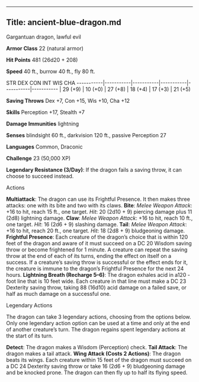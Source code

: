 -------------------------
Title: ancient-blue-dragon.md
-------------------------


Gargantuan dragon, lawful evil

**Armor Class** 22 (natural armor)

**Hit Points** 481 (26d20 + 208)

**Speed** 40 ft., burrow 40 ft., fly 80 ft.

  STR         DEX         CON         INT         WIS         CHA
  -----------|-----------|-----------|-----------|-----------|-----------
  | 29 (+9)   | 10 (+0)   | 27 (+8)   | 18 (+4)   | 17 (+3)   | 21 (+5)

**Saving Throws** Dex +7, Con +15, Wis +10, Cha +12

**Skills** Perception +17, Stealth +7

**Damage Immunities** lightning

**Senses** blindsight 60 ft., darkvision 120 ft., passive Perception 27

**Languages** Common, Draconic

**Challenge** 23 (50,000 XP)


**Legendary Resistance (3/Day)**: If the dragon fails a saving
    throw, it can choose to succeed instead.


Actions

**Multiattack**: The dragon can use its Frightful Presence. It then
    makes three attacks: one with its bite and two with its claws.
**Bite**: *Melee Weapon Attack*: +16 to hit, reach 15 ft.,
    one target. *Hit*: 20 (2d10 + 9) piercing damage plus 11 (2d8)
    lightning damage.
**Claw**: *Melee Weapon Attack*: +16 to hit, reach 10 ft.,
    one target. *Hit*: 16 (2d6 + 9) slashing damage.
**Tail**: *Melee Weapon Attack*: +16 to hit, reach 20 ft.,
    one target. *Hit*: 18 (2d8 + 9) bludgeoning damage.
**Frightful Presence**: Each creature of the dragon’s choice that is
    within 120 feet of the dragon and aware of it must succeed on a DC
    20 Wisdom saving throw or become frightened for 1 minute. A creature
    can repeat the saving throw at the end of each of its turns, ending
    the effect on itself on a success. If a creature’s saving throw is
    successful or the effect ends for it, the creature is immune to the
    dragon’s Frightful Presence for the next 24 hours.
**Lightning Breath (Recharge 5–6)**: The dragon exhales acid in a120
    -foot line that is 10 feet wide. Each creature in that line must
    make a DC 23 Dexterity saving throw, taking 88 (16d10) acid damage
    on a failed save, or half as much damage on a successful one.


Legendary Actions

The dragon can take 3 legendary actions, choosing from the options
below. Only one legendary action option can be used at a time and only
at the end of another creature’s turn. The dragon regains spent
legendary actions at the start of its turn.

**Detect**: The dragon makes a Wisdom (Perception) check.
**Tail Attack**: The dragon makes a tail attack.
**Wing Attack (Costs 2 Actions)**: The dragon beats its wings. Each
    creature within 15 feet of the dragon must succeed on a DC 24
    Dexterity saving throw or take 16 (2d6 + 9) bludgeoning damage and
    be knocked prone. The dragon can then fly up to half its
    flying speed.

